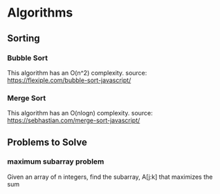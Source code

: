 # Algorithms
## Sorting
### Bubble Sort
This algorithm has an O(n^2) complexity.
source: https://flexiple.com/bubble-sort-javascript/
### Merge Sort
This algorithm has an O(nlogn) complexity.
source: https://sebhastian.com/merge-sort-javascript/




## Problems to Solve
### maximum subarray problem
Given an array of n integers, find the subarray, A[j:k] that maximizes the sum